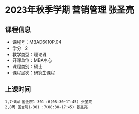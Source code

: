 # 2023年秋季学期 营销管理 张圣亮






## 课程信息

- 课程号：MBAD6010P.04
- 学分：2
- 教学类型：理论课
- 开课单位：MBA中心
- 课程类别：硕士
- 课程层次：研究生课程

## 上课时间

```
1,7~8周 国金院1-301 :6(08:30~17:45) 张圣亮
2,8周 国金院1-301 :7(08:30~17:45) 张圣亮
```

